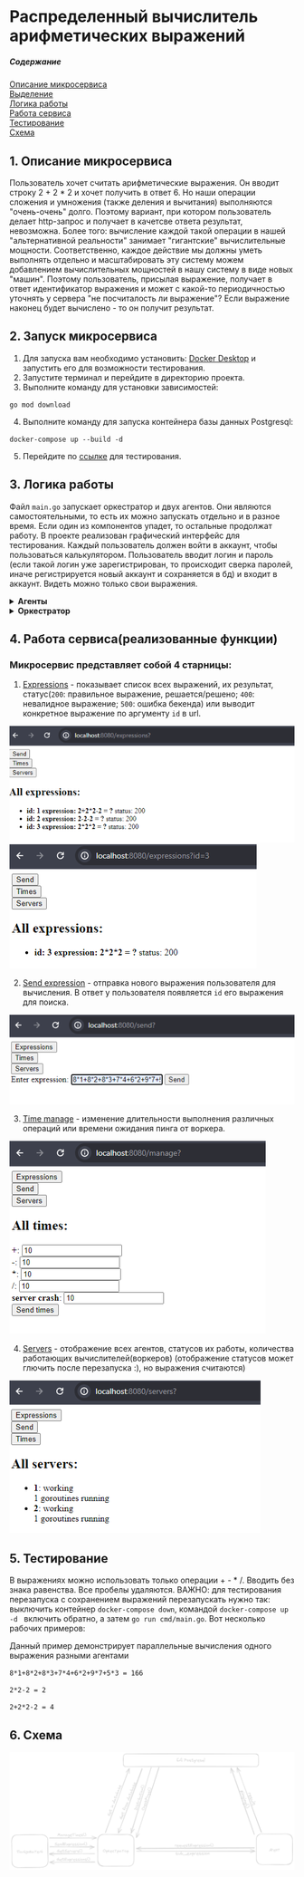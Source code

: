 # Распределенный вычислитель арифметических выражений

##### Содержание  
[Описание микросервиса](#header)  
[Выделение](#start)  
[Логика работы](#logic)  
[Работа сервиса](#Work)  
[Тестирование](#testing)  
[Схема](#schema)

<a name="header"><h2> 1. Описание микросервиса </h2></a>

Пользователь хочет считать арифметические выражения. Он вводит строку 2 + 2 * 2 и хочет получить в ответ 6. Но наши операции сложения и умножения (также деления и вычитания) выполняются "очень-очень" долго. Поэтому вариант, при котором пользователь делает http-запрос и получает в качетсве ответа результат, невозможна. Более того: вычисление каждой такой операции в нашей "альтернативной реальности" занимает "гигантские" вычислительные мощности. Соответственно, каждое действие мы должны уметь выполнять отдельно и масштабировать эту систему можем добавлением вычислительных мощностей в нашу систему в виде новых "машин". Поэтому пользователь, присылая выражение, получает в ответ идентификатор выражения и может с какой-то периодичностью уточнять у сервера "не посчиталость ли выражение"? Если выражение наконец будет вычислено - то он получит результат.

<a name="start"><h2> 2. Запуск микросервиса </h2></a>

1. Для запуска вам необходимо установить: [Docker Desktop](https://www.docker.com/products/docker-desktop/) и запустить его для возможности тестирования.
2. Запустите терминал и перейдите в директорию проекта.
3. Выполните команду для установки зависимостей:
```
go mod download
```
4. Выполните команду для запуска контейнера базы данных Postgresql:
```
docker-compose up --build -d
```
5. Перейдите по [ссылке](http://localhost:8080/expressions) для тестирования.

<a name="logic"><h2> 3. Логика работы </h2></a>
 Файл ```main.go``` запускает оркестратор и двух агентов. Они являются самостоятельными, то есть их можно запускать отдельно и в разное время. Если один из компонентов упадет, то остальные продолжат работу. В проекте реализован графический интерфейс для тестирования. Каждый пользователь должен войти в аккаунт, чтобы пользоваться калькулятором. Пользователь вводит логин и пароль (если такой логин уже зарегистрирован, то происходит сверка паролей, иначе регистрируется новый аккаунт и сохраняется в бд) и входит в аккаунт. Видеть можно только свои выражения.


<details>
<summary><b> Агенты </b></summary>

Агенты запускаются по-одному с аргументом ```goroutines``` - максимальное количество вычислителей(горутин). При запуске агент записывает себя в базу серверов-вычислителей и сразу начинает работать функция ```pinging()``` - раз в определенный промежуток времени отправляет в базу данных свой пинг. Затем, раз в секунду, если имеются свободные вычислители, агент отправляет ```Get``` запрос выражения оркестратору. Если получает его, то начинает параллельно выполнять. После вычисления он записывает результат в базу данных.
(В проекте реализован мониторинг запущенных вычислителей и статусов самих агнетов)
</details>

<details>
<summary><b> Оркестратор </b></summary>
Оркестратор является веб-приложением: он обрабатывет новые параметры времени(```manage time```) и выражения(```send expression```) и отправляет их в базу данных или берет из нее данные для отображения пользователю. Также оркестратор обрабатывает запросы агентов на новые выражения: он берет из таблицы выражения нерешенные выражения из бд и возвращает агентам, запуская горутину, которая отслеживает, чтобы выражение было решено за выбранное пользователем время. Также на оркестраторе запущена горутина, которая проверяет, что сервера-агенты присылают пинги, иначе оркестратор меняет их статус на ```dead```.
</details>

<a name="Work"><h2> 4. Работа сервиса(реализованные функции) </h2></a>

### Микросервис представляет собой 4 старницы:
1. [Expressions](http://localhost:8080/expressions) - показывает список всех выражений, их результат, статус(```200```: правильное выражение, решается/решено; ```400```: невалидное выражение; ```500```: ошибка бекенда) или выводит конкретное выражение по аргументу ```id``` в url.

![expressions](img/expressions.png)![expression](img/expression.png)

2. [Send expression](http://localhost:8080/send) - отправка нового выражения пользователя для вычисления. В ответ у пользователя появляется ```id``` его выражения для поиска.

![send](img/send.png)

3. [Time manage](http://localhost:8080/manage) - изменение длительности выполнения различных операций или времени ожидания пинга от воркера.

![manage](img/manage_time.png)

4. [Servers](http://localhost:8080/servers) - отображение всех агентов, статусов их работы, количества работающих вычислителей(воркеров)
   (отображение статусов может глючить после перезапуска :), но выражения считаются)

![servers](img/servers.png)

<a name="testing"><h2> 5. Тестирование </h2></a>
В выражениях можно использовать только операции + - * /. Вводить без знака равенства. Все пробелы удаляются.
ВАЖНО: для тестирования перезапуска с сохранением выражений перезапускать нужно так: выключить контейнер ``` docker-compose down ```,  командой ``` docker-compose up -d  ``` включить обратно, а затем ``` go run cmd/main.go ```.
Вот несколько рабочих примеров:

Данный пример демонстрирует параллельные вычисления одного выражения разными агентами
```
8*1+8*2+8*3+7*4+6*2+9*7+5*3 = 166
```

```
2*2-2 = 2
```

```
2+2*2-2 = 4
```


<a name="schema"><h2> 6. Схема </h2></a>
![servers](img/scheme.png)
